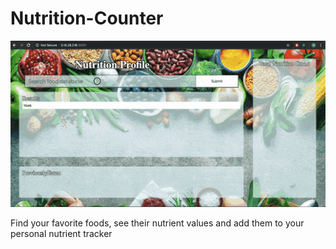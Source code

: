 # Nutrition-Counter

![](Nutrition-App-GIF.gif)

Find your favorite foods, see their nutrient values and add them to your personal nutrient tracker
